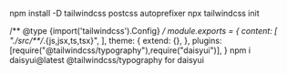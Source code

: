 npm install -D tailwindcss postcss autoprefixer
npx tailwindcss init 

/** @type {import('tailwindcss').Config} */
module.exports = {
  content: [
    "./src/**/*.{js,jsx,ts,tsx}",
  ],
  theme: {
    extend: {},
  },
  plugins: [require("@tailwindcss/typography"),require("daisyui")],
}
npm i daisyui@latest @tailwindcss/typography
for daisyui